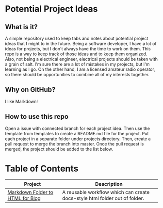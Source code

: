 # Potential Project Ideas
## What is it?
A simple repository used to keep tabs and notes about potential project ideas that I might to in the future. Being a software developer, I have a lot of ideas for projects, but I don't always have the time to work on them. This repo is a way to keep track of those ideas and to keep them organized. Also, not being a electrical engineer, electrical projects should be taken with a grain of salt. I'm sure there are a lot of mistakes in my projects, but I'm learning as I go. On the other hand, I am a licensed amateur radio operator, so there should be opportunities to combine all of my interests together.
## Why on GitHub?
I like Markdown!

## How to use this repo
Open a issue with connected branch for each project idea. Then use the template from templates to create a README.md file for the project. Put each project in a separate folder under projects directory. Then, create a pull request to merge the branch into master. Once the pull request is merged, the project should be added to the list below.

# Table of Contents
| Project | Description |
| --- | --- |
| [Markdown Folder to HTML for Blog](./projects/1-markdown-folder-to-html-for-blog/README.md) | A reusable workflow which can create docs-style html folder out of folder. |
<!--Table of contents end, do not remove this comment -->
    